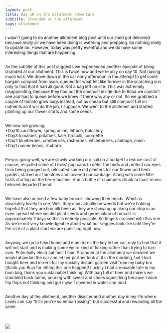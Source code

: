 ```yaml
---
layout: post
title: Day 10 on the allotment adventure
subtitle: Stranded at the allotment  
tags: allotment
---
```


<div class="text-left">
<div class="boxed">
  <font size="2">
      
I wasn't going to do another allotment blog post until our shed got delivered because really all we have been doing is watering and prepping. So nothing really to update on. However, today was pretty eventful and we do have some interesting things that are happening.<br><br>

As the subtitle of this post suggests we experienced another episode of being stranded at our allotment. This is twice now and we're only on day 10. Not having much luck. We drove down in the car early afternoon in the attempt to get some bargain compost from asda, queued for what felt like forever in the scorching sun only to find that it had all gone. Not a bag left on site. This was extremely disappointing, because they had put the compost inside due to Rona we couldn't see and had to queue before we knew if there was any or not. So we grabbed a couple of tomato grow bags instead, not as cheap but still compost full on nutrients so it will do the job, I suppose. We went to the allotment and started planting up our flower starts and some seeds. <br><br>

We now are growing:<br>
*Day10 cauliflower, spring onion, lettuce, bok choy<br> 
*Day3 tomatoes, potatoes, kale, brocolli, courgette <br>
*Day2 blueberries, cranberries, rasberries, whiteberries, cabbage, onion<br>
*Day1 runner beans, rhubarb <br><br>

Prep is going well, we are slowly working our soil on a budget to reduce cost of course, recycled some of Lewis' pop cans to deter the birds and protect our eyes from being gouged out, relocated some old planters for our flower and herb garden, staked our tomatoes and covered our cabbage. Along with some little fruits starting on the berry bushes. And a bottle of champers drunk to toast mums beloved departed friend. <br><br>

We have also noticed a few baby brocolli showing their heads. Which is absolutely lovely to see. Well, they may actually be weeds but we're holding hopeful that they are brocolli been as they are showing up along our strip in an even spread where we did plant seeds and germination of brocolli is approximately 7 days so this is entirely possible. So fingers crossed with this one. As we're not very knowledgeable about what our veggies look like until they're the size of a plant start we are guessing right now.<br><br>

Anyway, we go to head home and mum turns the key in her car, only to find that it will not start and is making some weird kind of ticking rather than trying to turn over. Potentially electrical fault I fear. Stranded at the allotment we decided we would abandon the car and let her partner look at it in the morning, but I had bought beer and mixers for my socially distant garden visit from my baby bro (thank you Bojo for letting this one happen)! Luckily I had a reusable tote in my bum bag, thank you sustainable thinking! With bag full of beer and mixers we stumbled back home, pouring with sweat and shoes squelching because I wore flip flops not thinking and got myself covered in water and mud. <br><br>

Another day at the allotment, another disaster and another day in my life where Lewis can say "Ellis you're so embarrassing", but successful and rewarding all the same.

</font>
    <br>

<div class="text-center">
  <br/>
  <img src="{{ site.baseurl }}/img/allotmentday10.jpeg"/>
</div>
